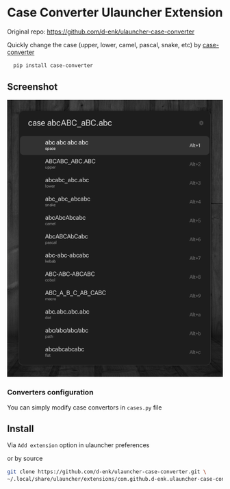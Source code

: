 # Case Converter Ulauncher Extension

Original repo:
https://github.com/d-enk/ulauncher-case-converter

Quickly change the case (upper, lower, camel, pascal, snake, etc) by [case-converter](https://pypi.org/project/case-converter/)

```bash
  pip install case-converter
```

## Screenshot

![Alt text](images/screenshot.png)

### Converters configuration

  You can simply modify case convertors in `cases.py` file

## Install

Via `Add extension` option in ulauncher preferences

or by source

``` bash
git clone https://github.com/d-enk/ulauncher-case-converter.git \
~/.local/share/ulauncher/extensions/com.github.d-enk.ulauncher-case-converter
```
